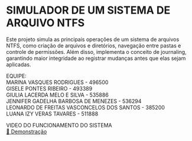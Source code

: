 # SIMULADOR DE UM SISTEMA DE ARQUIVO NTFS  
Este projeto simula as principais operações de um sistema de arquivos NTFS, como criação de arquivos e diretórios, navegação entre pastas e controle de permissões. Além disso, implementa o conceito de journaling, garantindo maior integridade ao registrar mudanças antes que elas sejam aplicadas.

EQUIPE:  
MARINA VASQUES RODRIGUES - 496500  
GISELE PONTES RIBEIRO - 493389  
GIULIA LACERDA MELO E SILVA - 535886  
JENNIFER GADELHA BARBOSA DE MENEZES - 536294  
LEONARDO DE FREITAS VASCONCELOS DOS SANTOS - 385200  
LUANA IZY VERAS TAVARES - 511888  

VIDEO DO FUNCIONAMENTO DO SISTEMA  
[🎥 Demonstração](https://youtu.be/uk2pqZeHQaQ)  


   

